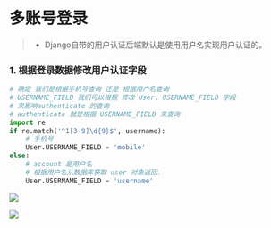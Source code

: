 # 多账号登录

> -   Django自带的用户认证后端默认是使用用户名实现用户认证的。

### 1. 根据登录数据修改用户认证字段

```python
# 确定 我们是根据手机号查询 还是 根据用户名查询  
# USERNAME_FIELD 我们可以根据 修改 User. USERNAME_FIELD 字段  
# 来影响authenticate 的查询  
# authenticate 就是根据 USERNAME_FIELD 来查询
import re
if re.match('^1[3-9]\d{9}$', username):
    # 手机号
    User.USERNAME_FIELD = 'mobile'
else:
    # account 是用户名
    # 根据用户名从数据库获取 user 对象返回.
    User.USERNAME_FIELD = 'username'
```
![](https://gitee.com/sinoeast/imgs/raw/master/img/20220806161140.png)

![](https://gitee.com/sinoeast/imgs/raw/master/img/20220806161149.png)


